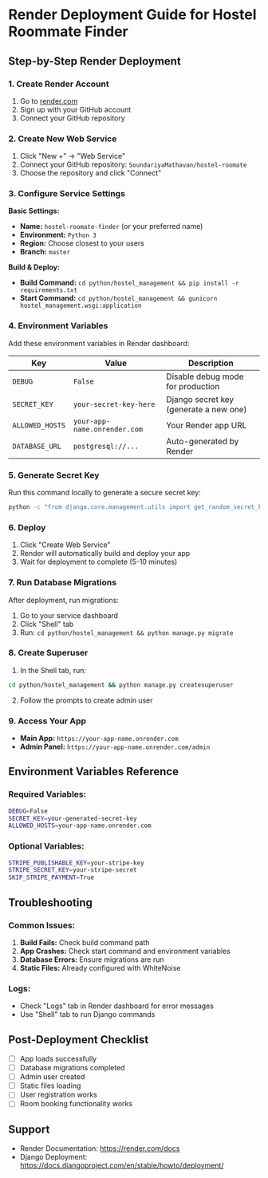 # Render Deployment Guide for Hostel Roommate Finder

## Step-by-Step Render Deployment

### 1. Create Render Account
1. Go to [render.com](https://render.com)
2. Sign up with your GitHub account
3. Connect your GitHub repository

### 2. Create New Web Service
1. Click "New +" → "Web Service"
2. Connect your GitHub repository: `SoundariyaMathavan/hostel-roomate`
3. Choose the repository and click "Connect"

### 3. Configure Service Settings

**Basic Settings:**
- **Name:** `hostel-roomate-finder` (or your preferred name)
- **Environment:** `Python 3`
- **Region:** Choose closest to your users
- **Branch:** `master`

**Build & Deploy:**
- **Build Command:** `cd python/hostel_management && pip install -r requirements.txt`
- **Start Command:** `cd python/hostel_management && gunicorn hostel_management.wsgi:application`

### 4. Environment Variables
Add these environment variables in Render dashboard:

| Key | Value | Description |
|-----|-------|-------------|
| `DEBUG` | `False` | Disable debug mode for production |
| `SECRET_KEY` | `your-secret-key-here` | Django secret key (generate a new one) |
| `ALLOWED_HOSTS` | `your-app-name.onrender.com` | Your Render app URL |
| `DATABASE_URL` | `postgresql://...` | Auto-generated by Render |

### 5. Generate Secret Key
Run this command locally to generate a secure secret key:
```bash
python -c "from django.core.management.utils import get_random_secret_key; print(get_random_secret_key())"
```

### 6. Deploy
1. Click "Create Web Service"
2. Render will automatically build and deploy your app
3. Wait for deployment to complete (5-10 minutes)

### 7. Run Database Migrations
After deployment, run migrations:
1. Go to your service dashboard
2. Click "Shell" tab
3. Run: `cd python/hostel_management && python manage.py migrate`

### 8. Create Superuser
1. In the Shell tab, run:
```bash
cd python/hostel_management && python manage.py createsuperuser
```
2. Follow the prompts to create admin user

### 9. Access Your App
- **Main App:** `https://your-app-name.onrender.com`
- **Admin Panel:** `https://your-app-name.onrender.com/admin`

## Environment Variables Reference

### Required Variables:
```bash
DEBUG=False
SECRET_KEY=your-generated-secret-key
ALLOWED_HOSTS=your-app-name.onrender.com
```

### Optional Variables:
```bash
STRIPE_PUBLISHABLE_KEY=your-stripe-key
STRIPE_SECRET_KEY=your-stripe-secret
SKIP_STRIPE_PAYMENT=True
```

## Troubleshooting

### Common Issues:
1. **Build Fails:** Check build command path
2. **App Crashes:** Check start command and environment variables
3. **Database Errors:** Ensure migrations are run
4. **Static Files:** Already configured with WhiteNoise

### Logs:
- Check "Logs" tab in Render dashboard for error messages
- Use "Shell" tab to run Django commands

## Post-Deployment Checklist
- [ ] App loads successfully
- [ ] Database migrations completed
- [ ] Admin user created
- [ ] Static files loading
- [ ] User registration works
- [ ] Room booking functionality works

## Support
- Render Documentation: https://render.com/docs
- Django Deployment: https://docs.djangoproject.com/en/stable/howto/deployment/
